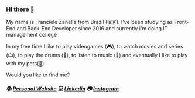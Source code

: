 ### Hi there 👋

<!--
**Franzanella/Franzanella** is a ✨ _special_ ✨ repository because its `README.md` (this file) appears on your GitHub profile.

Here are some ideas to get you started:

- 🔭 I’m currently working on ...
- 🌱 I’m currently learning ...
- 👯 I’m looking to collaborate on ...
- 🤔 I’m looking for help with ...
- 💬 Ask me about ...
- 📫 How to reach me: ...
- 😄 Pronouns: ...
- ⚡ Fun fact: ...
-->
My name is Franciele Zanella from Brazil (🇧🇷). I've been studying as Front-End and Back-End Developer since 2016 and currently 
i'm doing IT management college

In my free time I like to play videogames (:video_game:), to watch movies and series (:tv:), to play the drums (:musical_score:), to listen to music (:musical_note:) and eventually I like to play with my pets(:dog:).

Would you like to find me?
##### :books: [Personal Website](https://franzanella.github.io/meuportfolio/)     :computer: [Linkedin](https://www.linkedin.com/in/franciele-zanella-6b950bb2/) :camera: [Instagram](https://www.instagram.com/franciele_zanella/?hl=pt-br)

